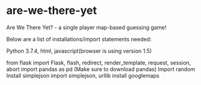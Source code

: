 # are-we-there-yet
Are We There Yet? - a single player map-based guessing game!

Below are a list of installations/import statements needed:

Python 3.7.4, html, javascript(browser is using version 1.5)

from flask import Flask, flash, redirect, render_template, request, session, abort
import pandas as pd
(Make sure to download pandas)
Import random
Install simplejson
import simplejson, urllib
install googlemaps